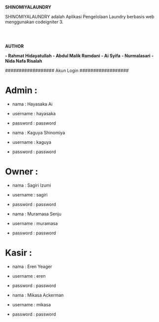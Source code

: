 <p><b>SHINOMIYALAUNDRY</b></p>
<p>SHINOMIYALAUNDRY adalah Aplikasi Pengelolaan Laundry berbasis web menggunakan codeigniter 3.</p>
<br><br>

<p><b>AUTHOR</b></p>
<b>- Rahmat Hidayatullah</b>
<b>- Abdul Malik Ramdani</b>
<b>- Ai Syifa</b>
<b>- Nurmalasari</b>
<b>- Nida Nafa Risalah</b>

##################
Akun Login
##################

# Admin :

- nama : Hayasaka Ai
- username : hayasaka
- password : password

- nama : Kaguya Shinomiya
- username : kaguya
- password : password

# Owner :

- nama : Sagiri Izumi
- username : sagiri
- password : password

- nama : Muramasa Senju
- username : muramasa
- password : password

# Kasir :

- nama : Eren Yeager
- username : eren
- password : password

- nama : Mikasa Ackerman
- username : mikasa
- password : password